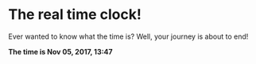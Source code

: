 # The real time clock!

Ever wanted to know what the time is? Well, your journey is about to end!

**The time is Nov 05, 2017, 13:47**
